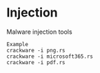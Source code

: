# Injection
Malware injection tools
```
Example
crackware -i png.rs
crackware -i microsoft365.rs
crackware -i pdf.rs
```
